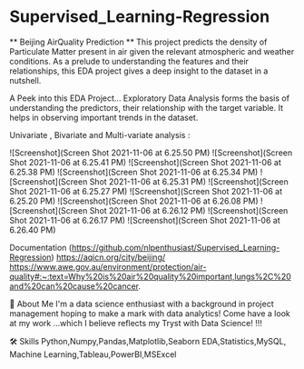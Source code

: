 # Supervised_Learning-Regression
** Beijing AirQuality Prediction ** 
This project predicts the density of Particulate Matter
present in air given the relevant atmospheric and weather conditions.
As a prelude to understanding the features and their relationships,
this EDA project gives a deep insight to the dataset in a nutshell.

A Peek into this EDA Project...
Exploratory Data Analysis forms the basis of understanding the predictors, their relationship with the target variable.
It helps in observing important trends in the dataset.

Univariate , Bivariate and Multi-variate analysis :

![Screenshot](Screen Shot 2021-11-06 at 6.25.50 PM)
![Screenshot](Screen Shot 2021-11-06 at 6.25.41 PM)
![Screenshot](Screen Shot 2021-11-06 at 6.25.38 PM)
![Screenshot](Screen Shot 2021-11-06 at 6.25.34 PM)
![Screenshot](Screen Shot 2021-11-06 at 6.25.31 PM)
![Screenshot](Screen Shot 2021-11-06 at 6.25.27 PM)
![Screenshot](Screen Shot 2021-11-06 at 6.25.20 PM)
![Screenshot](Screen Shot 2021-11-06 at 6.26.08 PM)
![Screenshot](Screen Shot 2021-11-06 at 6.26.12 PM)
![Screenshot](Screen Shot 2021-11-06 at 6.26.17 PM)
![Screenshot](Screen Shot 2021-11-06 at 6.26.40 PM)




Documentation
(https://github.com/nlpenthusiast/Supervised_Learning-Regression)
https://aqicn.org/city/beijing/
https://www.awe.gov.au/environment/protection/air-quality#:~:text=Why%20is%20air%20quality%20important,lungs%2C%20and%20can%20cause%20cancer.

🚀 About Me
I'm a data science enthusiast with a background in project management hoping to make a mark with data analytics!
Come have a look at my work ...which I believe reflects my
Tryst with Data Science! !!!

🛠 Skills
Python,Numpy,Pandas,Matplotlib,Seaborn
EDA,Statistics,MySQL,
Machine Learning,Tableau,PowerBI,MSExcel

